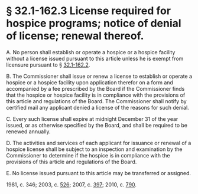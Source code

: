 # § 32.1-162.3 License required for hospice programs; notice of denial of license; renewal thereof.

<p>A. No person shall establish or operate a hospice or a hospice facility without a license issued pursuant to this article unless he is exempt from licensure pursuant to § <a href='http://law.lis.virginia.gov/vacode/32.1-162.2/'>32.1-162.2</a>.</p><p>B. The Commissioner shall issue or renew a license to establish or operate a hospice or a hospice facility upon application therefor on a form and accompanied by a fee prescribed by the Board if the Commissioner finds that the hospice or hospice facility is in compliance with the provisions of this article and regulations of the Board. The Commissioner shall notify by certified mail any applicant denied a license of the reasons for such denial.</p><p>C. Every such license shall expire at midnight December 31 of the year issued, or as otherwise specified by the Board, and shall be required to be renewed annually.</p><p>D. The activities and services of each applicant for issuance or renewal of a hospice license shall be subject to an inspection and examination by the Commissioner to determine if the hospice is in compliance with the provisions of this article and regulations of the Board.</p><p>E. No license issued pursuant to this article may be transferred or assigned.</p><p>1981, c. 346; 2003, c. <a href='http://lis.virginia.gov/cgi-bin/legp604.exe?031+ful+CHAP0526'>526</a>; 2007, c. <a href='http://lis.virginia.gov/cgi-bin/legp604.exe?071+ful+CHAP0397'>397</a>; 2010, c. <a href='http://lis.virginia.gov/cgi-bin/legp604.exe?101+ful+CHAP0790'>790</a>.</p>